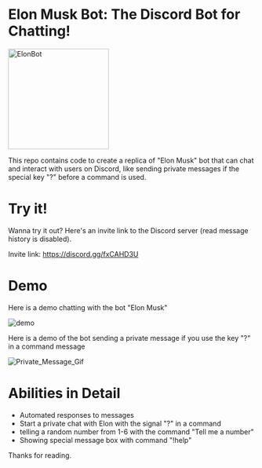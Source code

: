 # Elon Musk Bot: The Discord Bot for Chatting!


<img width="205" alt="ElonBot" src="https://user-images.githubusercontent.com/107360657/196608381-213d907d-7fb9-4404-a541-6c0e09930380.png">


This repo contains code to create a replica of "Elon Musk" bot that can chat and interact with users on Discord, like sending private messages if the special key "?" before a command is used.

# Try it!

Wanna try it out? Here's an invite link to the Discord server (read message history is disabled).

Invite link: https://discord.gg/fxCAHD3U

# Demo 

Here is a demo chatting with the bot "Elon Musk"

![demo](https://user-images.githubusercontent.com/107360657/197402517-8b0f7cd2-360a-42f9-b4bc-be4f0a859010.gif)

Here is a demo of the bot sending a private message if you use the key "?" in a command message

![Private_Message_Gif](https://user-images.githubusercontent.com/107360657/196609586-f3e74293-f430-4375-bc90-11b99426698c.gif)

# Abilities in Detail

- Automated responses to messages 
- Start a private chat with Elon with  the signal "?" in a command
- telling a random number from 1-6 with the command "Tell me a number"
- Showing special message box with command "!help"



Thanks for reading.
